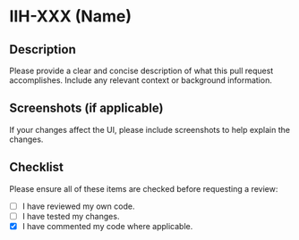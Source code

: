 # IIH-XXX (Name)

## Description
Please provide a clear and concise description of what this pull request accomplishes. Include any relevant context or background information.

## Screenshots (if applicable)
If your changes affect the UI, please include screenshots to help explain the changes.

## Checklist
Please ensure all of these items are checked before requesting a review:

- [ ] I have reviewed my own code.
- [ ] I have tested my changes.
- [x] I have commented my code where applicable.
